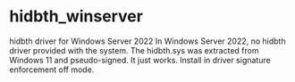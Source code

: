 # hidbth_winserver
hidbth driver for Windows Server 2022
In Windows Server 2022, no hidbth driver provided with the system.
The hidbth.sys was extracted from Windows 11 and pseudo-signed. It just works.
Install in driver signature enforcement off mode.
